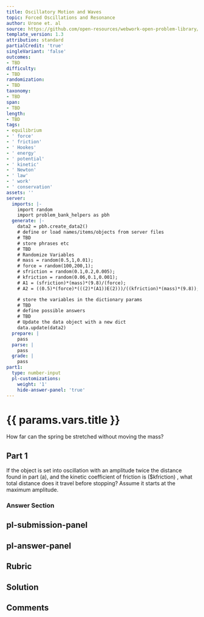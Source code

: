 ```yaml
---
title: Oscillatory Motion and Waves
topic: Forced Oscillations and Resonance
author: Urone et. al
source: https://github.com/open-resources/webwork-open-problem-library/tree/master/Contrib/BrockPhysics/College_Physics_Urone/16.Oscillatory_Motion_and_Waves/NU_U17-16-08-004.pg
template_version: 1.3
attribution: standard
partialCredit: 'true'
singleVariant: 'false'
outcomes:
- TBD
difficulty:
- TBD
randomization:
- TBD
taxonomy:
- TBD
span:
- TBD
length:
- TBD
tags:
- equilibrium
- ' force'
- ' friction'
- ' Hookes'
- ' energy'
- ' potential'
- ' kinetic'
- ' Newton'
- ' law'
- ' work'
- ' conservation'
assets: ''
server:
  imports: |-
    import random
    import problem_bank_helpers as pbh
  generate: |-
    data2 = pbh.create_data2()
    # define or load names/items/objects from server files
    # TBD
    # store phrases etc
    # TBD
    # Randomize Variables
    # mass = random(0.5,1,0.01);
    # force = random(100,200,1);
    # sfriction = random(0.1,0.2,0.005);
    # kfriction = random(0.06,0.1,0.001);
    # A1 = (sfriction)*(mass)*(9.8)/(force);
    # A2 = ((0.5)*(force)*(((2)*(A1))E(2)))/((kfriction)*(mass)*(9.8));

    # store the variables in the dictionary params
    # TBD
    # define possible answers
    # TBD
    # Update the data object with a new dict
    data.update(data2)
  prepare: |
    pass
  parse: |
    pass
  grade: |
    pass
part1:
  type: number-input
  pl-customizations:
    weight: '1'
    hide-answer-panel: 'true'
---
```


# {{ params.vars.title }} 


How far can the spring be stretched without moving the mass?

## Part 1 
If the object is set into oscillation with an amplitude twice the distance found in part (a), and the kinetic coefficient of friction is ($kfriction) , what total distance does it travel before stopping? Assume it starts at the maximum amplitude. 


 ### Answer Section


## pl-submission-panel 


## pl-answer-panel 


## Rubric 


## Solution 


## Comments 


